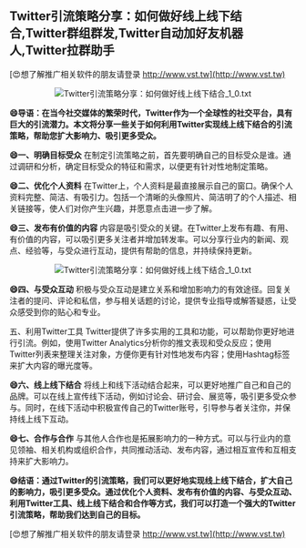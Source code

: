 ## **Twitter引流策略分享：如何做好线上线下结合,Twitter群组群发,Twitter自动加好友机器人,Twitter拉群助手**

[😍想了解推广相关软件的朋友请登录 http://www.vst.tw](http://www.vst.tw)

 <center><img src="https://vst.tw/MP4/tuiguang/png/4.png" alt="Twitter引流策略分享：如何做好线上线下结合_1_0.txt"></center>

**😄导语：在当今社交媒体的繁荣时代，Twitter作为一个全球性的社交平台，具有巨大的引流潜力。本文将分享一些关于如何利用Twitter实现线上线下结合的引流策略，帮助您扩大影响力、吸引更多受众。**

**😄一、明确目标受众**
在制定引流策略之前，首先要明确自己的目标受众是谁。通过调研和分析，确定目标受众的特征和需求，以便更有针对性地制定策略。

**😄二、优化个人资料**
在Twitter上，个人资料是最直接展示自己的窗口。确保个人资料完整、简洁、有吸引力。包括一个清晰的头像照片、简洁明了的个人描述、相关链接等，使人们对你产生兴趣，并愿意点击进一步了解。

**😄三、发布有价值的内容**
内容是吸引受众的关键。在Twitter上发布有趣、有用、有价值的内容，可以吸引更多关注者并增加转发率。可以分享行业内的新闻、观点、经验等，与受众进行互动，提供有帮助的信息，并持续保持更新。

 <center><img src="https://vst.tw/MP4/tuiguang/png/3.png" alt="Twitter引流策略分享：如何做好线上线下结合_1_0.txt"></center>

**😄四、与受众互动**
积极与受众互动是建立关系和增加影响力的有效途径。回复关注者的提问、评论和私信，参与相关话题的讨论，提供专业指导或解答疑惑，让受众感受到你的贴心和专业。

五、利用Twitter工具
Twitter提供了许多实用的工具和功能，可以帮助你更好地进行引流。例如，使用Twitter Analytics分析你的推文表现和受众反应；使用Twitter列表来整理关注对象，方便你更有针对性地发布内容；使用Hashtag标签来扩大内容的曝光度等。

**😄六、线上线下结合**
将线上和线下活动结合起来，可以更好地推广自己和自己的品牌。可以在线上宣传线下活动，例如讨论会、研讨会、展览等，吸引更多受众参与。同时，在线下活动中积极宣传自己的Twitter账号，引导参与者关注你，并保持线上线下互动。

**😄七、合作与合作**
与其他人合作也是拓展影响力的一种方式。可以与行业内的意见领袖、相关机构或组织合作，共同推动活动、发布内容，通过相互宣传和互相支持来扩大影响力。

**😄结语：通过Twitter的引流策略，我们可以更好地实现线上线下结合，扩大自己的影响力，吸引更多受众。通过优化个人资料、发布有价值的内容、与受众互动、利用Twitter工具、线上线下结合和合作等方式，我们可以打造一个强大的Twitter引流策略，帮助我们达到自己的目标。**

[😍想了解推广相关软件的朋友请登录 http://www.vst.tw](http://www.vst.tw)



